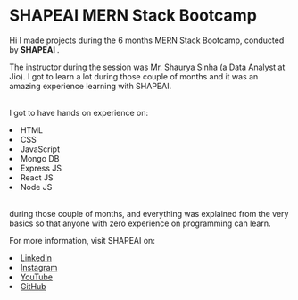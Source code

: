 # SHAPEAI MERN Stack Bootcamp



Hi I made projects during the 6 months MERN Stack Bootcamp, conducted by <b> SHAPEAI </b>.

The instructor during the session was Mr. Shaurya Sinha (a Data Analyst at Jio). I got to learn a lot during those couple of months and it was an amazing experience learning with SHAPEAI.

<br>I got to have hands on experience on:

<li>HTML

<li>CSS

<li>JavaScript

<li>Mongo DB

<li>Express JS

<li>React JS

<li>Node JS

<br>during those couple of months, and everything was explained from the very basics so that anyone with zero experience on programming can learn.



For more information, visit SHAPEAI on:

  <li><a href="https://in.linkedin.com/company/shapeai">LinkedIn</a>   

  <li><a href="https://www.instagram.com/shape.ai/?hl=en">Instagram</a>  

  <li><a href="https://www.youtube.com/channel/UCTUvDLTW9meuDXWcbmISPdA">YouTube</a> 

  <li><a href="https://github.com/shapeai">GitHub</a>

